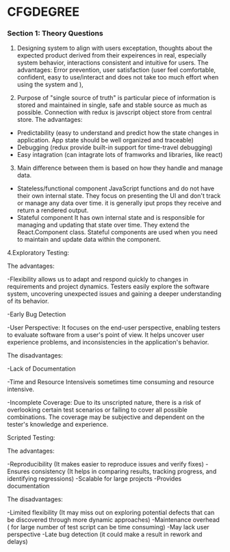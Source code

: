 # CFGDEGREE

### Section 1: Theory Questions 

1. Designing system to align with users exceptation, thoughts about the expected product derived from their expeirences in real, especially system behavior, interactions consistent and intuitive for users. 
The advantages: Error prevention, user satisfaction (user feel comfortable, confident, easy to use/interact and does not take too much effort when using the system and ), 

2. Purpose of "single source of truth" is particular piece of information is stored and maintained in single, safe and stable source as much as possible. 
Connection with redux is javscript object store from central store. 
The advantages: 
- Predictability (easy to understand and predict how the state changes in application. App state should be well organized and traceable)
- Debugging  (redux provide built-in support for time-travel debugging)
- Easy intagration (can intagrate lots of framworks and libraries, like react)

3. Main difference between them is based on how they handle and manage data.
- Stateless/functional component
JavaScript functions and do not have their own internal state. They focus on presenting the UI and don't track or manage any data over time. it is generally iput props they receive and return a rendered output.
- Stateful component
It has own internal state and is responsible for managing and updating that state over time. They extend the React.Component class. Stateful components are used when you need to maintain and update data within the component.

4.Exploratory Testing:

The advantages:

-Flexibility allows us to adapt and respond quickly to changes in requirements and project dynamics. Testers easily explore the software system, uncovering unexpected issues and gaining a deeper understanding of its behavior.

-Early Bug Detection

-User Perspective: It focuses on the end-user perspective, enabling testers to evaluate software from a user's point of view. It helps uncover user experience problems, and inconsistencies in the application's behavior.

The disadvantages:

-Lack of Documentation

-Time and Resource Intensiveis sometimes time consuming and resource intensive.

-Incomplete Coverage: Due to its unscripted nature, there is a risk of overlooking certain test scenarios or failing to cover all possible combinations. The coverage may be subjective and dependent on the tester's knowledge and experience.


Scripted Testing:

The advantages:

-Reproducibility (It makes easier to reproduce issues and verify fixes)
-Ensures consistency (It helps in comparing results, tracking progress, and identifying regressions)
-Scalable for large projects
-Provides documentation

The disadvantages:

-Limited flexibility (It may miss out on exploring potential defects that can be discovered through more dynamic approaches)
-Maintenance overhead ( for large number of test script can be time consuming)
-May lack user perspective
-Late bug detection (it could make a result in rework and delays)

